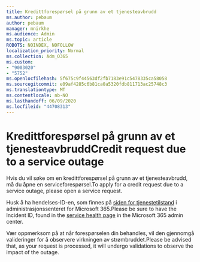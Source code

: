 ```yaml
---
title: Kredittforespørsel på grunn av et tjenesteavbrudd
ms.author: pebaum
author: pebaum
manager: mnirkhe
ms.audience: Admin
ms.topic: article
ROBOTS: NOINDEX, NOFOLLOW
localization_priority: Normal
ms.collection: Adm_O365
ms.custom:
- "9003020"
- "5752"
ms.openlocfilehash: 5f675c9f44563df2fb7183e91c5478335ca58058
ms.sourcegitcommit: e09af4285c6b81ca0a5320fdb811713ac25748c3
ms.translationtype: MT
ms.contentlocale: nb-NO
ms.lasthandoff: 06/09/2020
ms.locfileid: "44708313"
---
```

# <a name="credit-request-due-to-a-service-outage"></a><span data-ttu-id="23314-102">Kredittforespørsel på grunn av et tjenesteavbrudd</span><span class="sxs-lookup"><span data-stu-id="23314-102">Credit request due to a service outage</span></span>

<span data-ttu-id="23314-103">Hvis du vil søke om en kredittforespørsel på grunn av et tjenesteavbrudd, må du åpne en serviceforespørsel.</span><span class="sxs-lookup"><span data-stu-id="23314-103">To apply for a credit request due to a service outage, please open a service request.</span></span>

<span data-ttu-id="23314-104">Husk å ha hendelses-ID-en, som finnes på [siden for tjenestetilstand](https://docs.microsoft.com/office365/enterprise/view-service-health) i administrasjonssenteret for Microsoft 365.</span><span class="sxs-lookup"><span data-stu-id="23314-104">Please be sure to have the Incident ID, found in the [service health page](https://docs.microsoft.com/office365/enterprise/view-service-health) in the Microsoft 365 admin center.</span></span>

<span data-ttu-id="23314-105">Vær oppmerksom på at når forespørselen din behandles, vil den gjennomgå valideringer for å observere virkningen av strømbruddet.</span><span class="sxs-lookup"><span data-stu-id="23314-105">Please be advised that, as your request is processed, it will undergo validations to observe the impact of the outage.</span></span>
